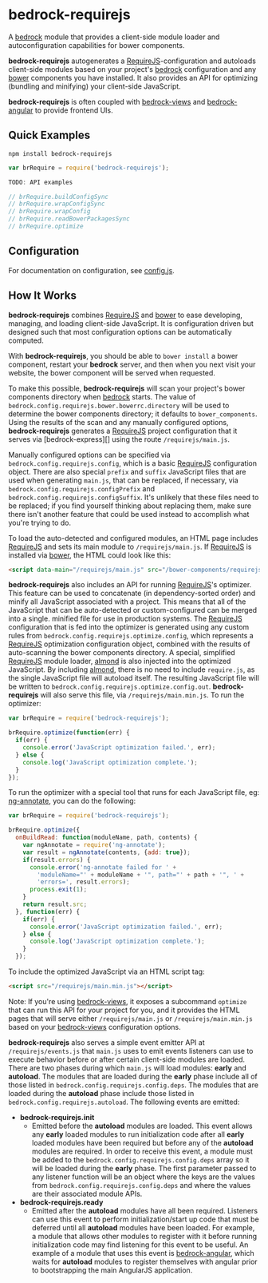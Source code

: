 # bedrock-requirejs

A [bedrock][] module that provides a client-side module loader and
autoconfiguration capabilities for bower components.

**bedrock-requirejs** autogenerates a [RequireJS][]-configuration and autoloads
client-side modules based on your project's [bedrock][] configuration and
any [bower][] components you have installed. It also provides an API for
optimizing (bundling and minifying) your client-side JavaScript.

**bedrock-requirejs** is often coupled with [bedrock-views][] and
[bedrock-angular][] to provide frontend UIs.

## Quick Examples

```
npm install bedrock-requirejs
```

```js
var brRequire = require('bedrock-requirejs');

TODO: API examples

// brRequire.buildConfigSync
// brRequire.wrapConfigSync
// brRequire.wrapConfig
// brRequire.readBowerPackagesSync
// brRequire.optimize
```

## Configuration

For documentation on configuration, see [config.js](https://github.com/digitalbazaar/bedrock-requirejs/blob/master/lib/config.js).

## How It Works

**bedrock-requirejs** combines [RequireJS][] and [bower][] to ease developing,
managing, and loading client-side JavaScript. It is configuration driven but
designed such that most configuration options can be automatically computed.

With **bedrock-requirejs**, you should be able to `bower install` a bower
component, restart your **bedrock** server, and then when you next visit
your website, the bower component will be served when requested.

To make this possible, **bedrock-requirejs** will scan your project's
bower components directory when [bedrock][] starts. The value of
`bedrock.config.requirejs.bower.bowerrc.directory` will be used to determine
the bower components directory; it defaults to `bower_components`. Using the
results of the scan and any manually configured options, **bedrock-requirejs**
generates a [RequireJS][] project configuration that it serves via
[bedrock-express][] using the route `/requirejs/main.js`.

Manually configured options can be specified via
`bedrock.config.requirejs.config`, which is a basic [RequireJS][] configuration
object. There are also special `prefix` and `suffix` JavaScript files that are
used when generating `main.js`, that can be replaced, if necessary, via
`bedrock.config.requirejs.configPrefix` and
`bedrock.config.requirejs.configSuffix`. It's unlikely that these files need
to be replaced; if you find yourself thinking about replacing them, make sure
there isn't another feature that could be used instead to accomplish what
you're trying to do.

To load the auto-detected and configured modules, an HTML page includes
[RequireJS][] and sets its main module to `/requirejs/main.js`. If
[RequireJS][] is installed via [bower][], the HTML could look like this:

```html
<script data-main="/requirejs/main.js" src="/bower-components/requirejs/require.js"></script>
```

**bedrock-requirejs** also includes an API for running [RequireJS][]'s
optimizer. This feature can be used to concatenate (in dependency-sorted order)
and minify all JavaScript associated with a project. This means that all of
the JavaScript that can be auto-detected or custom-configured can be merged
into a single. minified file for use in production systems. The [RequireJS][]
configuration that is fed into the optimizer is generated using any custom
rules from `bedrock.config.requirejs.optimize.config`, which represents a
[RequireJS][] optimization configuration object, combined with the
results of auto-scanning the bower components directory. A special, simplified
[RequireJS][] module loader, [almond][] is also injected into the optimized
JavaScript. By including [almond][], there is no need to include `require.js`,
as the single JavaScript file will autoload itself. The resulting JavaScript
file will be written to `bedrock.config.requirejs.optimize.config.out`.
**bedrock-requirejs** will also serve this file, via `/requirejs/main.min.js`.
To run the optimizer:

```js
var brRequire = require('bedrock-requirejs');

brRequire.optimize(function(err) {
  if(err) {
    console.error('JavaScript optimization failed.', err);
  } else {
    console.log('JavaScript optimization complete.');
  }
});
```

To run the optimizer with a special tool that runs for each JavaScript file,
eg: [ng-annotate][], you can do the following:

```js
var brRequire = require('bedrock-requirejs');

brRequire.optimize({
  onBuildRead: function(moduleName, path, contents) {
    var ngAnnotate = require('ng-annotate');
    var result = ngAnnotate(contents, {add: true});
    if(result.errors) {
      console.error('ng-annotate failed for ' +
        'moduleName="' + moduleName + '", path="' + path + '", ' +
        'errors=', result.errors);
      process.exit(1);
    }
    return result.src;
  }, function(err) {
    if(err) {
      console.error('JavaScript optimization failed.', err);
    } else {
      console.log('JavaScript optimization complete.');
    }
  });
```

To include the optimized JavaScript via an HTML script tag:

```html
<script src="/requirejs/main.min.js"></script>
```

Note: If you're using [bedrock-views][], it exposes a subcommand `optimize`
that can run this API for your project for you, and it provides the HTML
pages that will serve either `/requirejs/main.js` or `/requirejs/main.min.js`
based on your [bedrock-views][] configuration options.

**bedrock-requirejs** also serves a simple event emitter API at
`/requirejs/events.js` that `main.js` uses to emit events listeners can use to
execute behavior before or after certain client-side modules are loaded.
There are two phases during which `main.js` will load modules: **early**
and **autoload**. The modules that are loaded during the **early** phase
include all of those listed in `bedrock.config.requirejs.config.deps`. The
modules that are loaded during the **autoload** phase include those listed
in `bedrock.config.requirejs.autoload`. The following events are emitted:

- **bedrock-requirejs.init**
  - Emitted before the **autoload** modules are loaded. This event allows
    any **early** loaded modules to run initialization code after all **early**
    loaded modules have been required but before any of the **autoload**
    modules are required. In order to receive this event, a module must be
    added to the `bedrock.config.requirejs.config.deps` array so it will be
    loaded during the **early** phase. The first parameter passed to any
    listener function will be an object where the keys are the values from
    `bedrock.config.requirejs.config.deps` and where the values are
    their associated module APIs.
- **bedrock-requirejs.ready**
  - Emitted after the **autoload** modules have all been required. Listeners
    can use this event to perform initialization/start up code that must be
    deferred until all **autoload** modules have been loaded. For example,
    a module that allows other modules to register with it before running
    initialization code may find listening for this event to be useful. An
    example of a module that uses this event is [bedrock-angular][], which
    waits for **autoload** modules to register themselves with angular prior to
    bootstrapping the main AngularJS application.


[almond]: https://github.com/jrburke/almond
[bedrock]: https://github.com/digitalbazaar/bedrock
[bedrock-angular]: https://github.com/digitalbazaar/bedrock-angular
[bedrock-views]: https://github.com/digitalbazaar/bedrock-views
[bower]: http://bower.io/
[ng-annotate]: https://github.com/olov/ng-annotate
[RequireJS]: http://requirejs.org/
